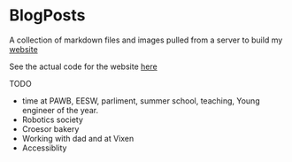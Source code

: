 # BlogPosts
A collection of markdown files and images pulled from a server to build my [website](https://bobyn.uk)

See the actual code for the website [here](https://repos.rosia.me/DressOrc/Blog)


TODO
- time at PAWB, EESW, parliment, summer school, teaching, Young engineer of the year.
- Robotics society
- Croesor bakery
- Working with dad and at Vixen
- Accessiblity